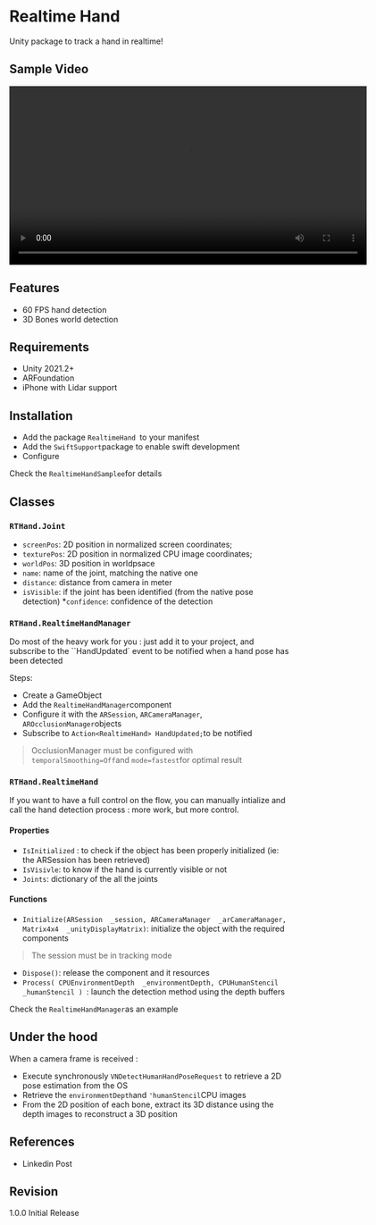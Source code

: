 # Realtime Hand

Unity package to track a hand in realtime!

## Sample Video

<video src='Sample.mov' width=640></video>

## Features
* 60 FPS hand detection
* 3D Bones world detection

## Requirements
* Unity 2021.2+
* ARFoundation
* iPhone with Lidar support

## Installation
* Add the package `RealtimeHand `to your manifest
* Add the `SwiftSupport`package to enable swift development
* Configure 

Check the ``RealtimeHandSamplee``for details

## Classes

### `RTHand.Joint`
* `screenPos`: 2D position in normalized screen coordinates;
* `texturePos`: 2D position in normalized CPU image coordinates;
* `worldPos`: 3D position in worldpsace
*  `name`: name of the joint, matching the native one
* `distance`: distance from camera in meter
* `isVisible`: if the joint has been identified (from the native pose detection)
*`confidence`: confidence of the detection

### `RTHand.RealtimeHandManager`
Do most of the heavy work for you : just add it to your project, and subscribe to the ``HandUpdated` event to be notified when a hand pose has been detected

Steps:
* Create a GameObject
* Add the `RealtimeHandManager`component
* Configure it with the `ARSession`, `ARCameraManager`, `AROcclusionManager`objects
* Subscribe to  `Action<RealtimeHand> HandUpdated;`to be notified

>  OcclusionManager must be configured with `temporalSmoothing=Off`and
> `mode=fastest`for optimal result


### `RTHand.RealtimeHand`
If you want to have a full control on the flow, you can manually intialize and call the hand detection process : more work, but more control. 

#### Properties
* `IsInitialized` : to check if the object has been properly initialized (ie: the ARSession has been retrieved)
* `IsVisivle`: to know if the hand is currently visible or not
* `Joints`: dictionary of the all the joints 

#### Functions
* ``Initialize(ARSession  _session, ARCameraManager  _arCameraManager, Matrix4x4  _unityDisplayMatrix)``:  initialize the object with the required components
>  The session must be in tracking mode 
* ``Dispose()``:  release the component and it resources
*  `Process( CPUEnvironmentDepth  _environmentDepth, CPUHumanStencil  _humanStencil ) `: launch the detection method using the depth buffers

Check the ``RealtimeHandManager``as an example


## Under the hood
When a camera frame is received :
* Execute synchronously `VNDetectHumanHandPoseRequest` to retrieve a 2D pose estimation from the OS
* Retrieve the `environmentDepth`and `'humanStencil`CPU images 
* From the 2D position of each bone, extract its 3D distance using the depth images to reconstruct a 3D position

## References
* Linkedin Post

## Revision
1.0.0  Initial Release
